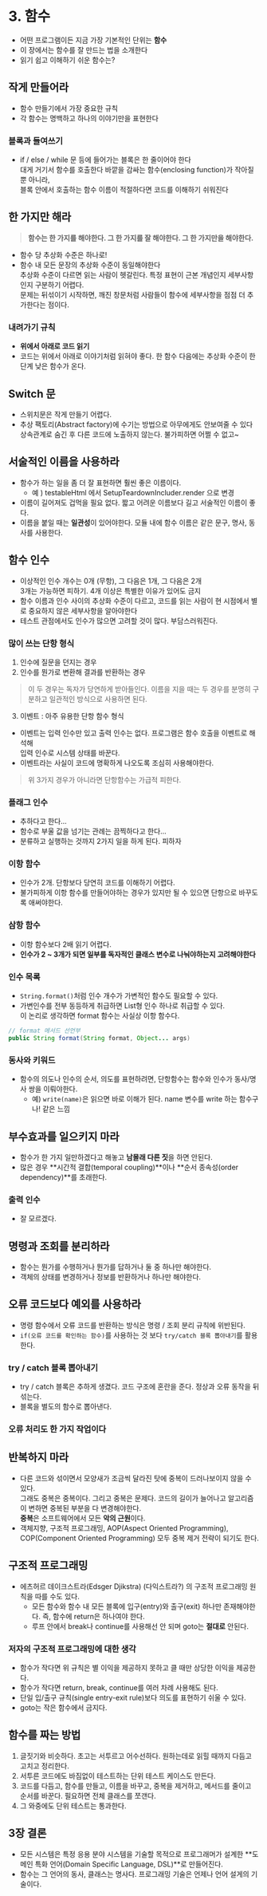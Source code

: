# 3. 함수
- 어떤 프로그램이든 지금 가장 기본적인 단위는 **함수**
- 이 장에서는 함수를 잘 만드는 법을 소개한다
- 읽기 쉽고 이해하기 쉬운 함수는?

## 작게 만들어라
- 함수 만들기에서 가장 중요한 규칙
- 각 함수는 명백하고 하나의 이야기만을 표현한다

### 블록과 들여쓰기
- if / else / while 문 등에 들어가는 블록은 한 줄이어야 한다   
  대게 거기서 함수를 호출한다 바깥을 감싸는 함수(enclosing function)가 작아질 뿐 아니라,   
  블록 안에서 호출하는 함수 이름이 적절하다면 코드를 이해하기 쉬워진다

## 한 가지만 해라
> **함수는 한 가지를 해야한다. 그 한 가지를 잘 해야한다. 그 한 가지만을 해야한다.**
- 함수 당 추상화 수준은 하나로!
- 함수 내 모든 문장의 추상화 수준이 동일해야한다   
  추상화 수준이 다르면 읽는 사람이 헷갈린다. 특정 표현이 근본 개념인지 세부사항인지 구분하기 어렵다.   
  문제는 뒤섞이기 시작하면, 깨진 창문처럼 사람들이 함수에 세부사항을 점점 더 추가한다는 점이다.

### 내려가기 규칙
- **위에서 아래로 코드 읽기**
- 코드는 위에서 아래로 이야기처럼 읽혀야 좋다. 한 함수 다음에는 추상화 수준이 한 단계 낮은 함수가 온다.

## Switch 문
- 스위치문은 작게 만들기 어렵다.
- 추상 팩토리(Abstract factory)에 수기는 방법으로 아무에게도 안보여줄 수 있다   
  상속관계로 숨긴 후 다른 코드에 노출하지 않는다. 불가피하면 어쩔 수 없고~

## 서술적인 이름을 사용하라
- 함수가 하는 일을 좀 더 잘 표현하면 훨씬 좋은 이름이다.
    - 예 ) testableHtml 에서 SetupTeardownIncluder.render 으로 변경
- 이름이 길어져도 겁먹을 필요 없다. 짧고 어려운 이름보다 길고 서술적인 이름이 좋다.
- 이름을 붙일 때는 **일관성**이 있어야한다. 모듈 내에 함수 이름은 같은 문구, 명사, 동사를 사용한다.

## 함수 인수
- 이상적인 인수 개수는 0개 (무항), 그 다음은 1개, 그 다음은 2개   
  3개는 가능하면 피하기. 4개 이상은 특별한 이유가 있어도 금지
- 함수 이름과 인수 사이의 추상화 수준이 다르고, 코드를 읽는 사람이 현 시점에서 별로 중요하지 않은 세부사항을 알아야한다
- 테스트 관점에서도 인수가 많으면 고려할 것이 많다. 부담스러워진다.

### 많이 쓰는 단항 형식
1. 인수에 질문을 던지는 경우
2. 인수를 뭔가로 변환해 결과를 반환하는 경우
> 이 두 경우는 독자가 당연하게 받아들인다. 이름을 지을 때는 두 경우를 분명히 구분하고 일관적인 방식으로 사용하면 된다.

3. 이벤트 : 아주 유용한 단항 함수 형식
  - 이벤트는 입력 인수만 있고 출력 인수는 없다. 프로그램은 함수 호출을 이벤트로 해석해   
    입력 인수로 시스템 상태를 바꾼다.
  - 이벤트라는 사실이 코드에 명확하게 나오도록 조심히 사용해야한다.

> 위 3가지 경우가 아니라면 단항함수는 가급적 피한다.

### 플래그 인수
- 추하다고 한다...
- 함수로 부울 값을 넘기는 관례는 끔찍하다고 한다...
- 분류하고 실행하는 것까지 2가지 일을 하게 된다. 피하자

### 이항 함수
- 인수가 2개. 단항보다 당연히 코드를 이해하기 어렵다.
- 불가피하게 이항 함수를 만들어야하는 경우가 있지만 될 수 있으면 단항으로 바꾸도록 애써야한다.

### 삼항 함수
- 이항 함수보다 2배 읽기 어렵다.
- **인수가 2 ~ 3개가 되면 일부를 독자적인 클래스 변수로 나눠야하는지 고려해야한다**

### 인수 목록
- `String.format()`처럼 인수 개수가 가변적인 함수도 필요할 수 있다.
- 가변인수를 전부 동등하게 취급하면 List형 인수 하나로 취급할 수 있다.   
  이 논리로 생각하면 format 함수는 사실상 이항 함수다.
```java
// format 메서드 선언부
public String format(String format, Object... args)
```
### 동사와 키워드
- 함수의 의도나 인수의 순서, 의도를 표현하려면, 단항함수는 함수와 인수가 동사/명사 쌍을 이뤄야한다.
  - 예) `write(name)`은 읽으면 바로 이해가 된다. name 변수를 write 하는 함수구나! 같은 느낌

## 부수효과를 일으키지 마라
- 함수가 한 가지 일만하겠다고 해놓고 **남몰래 다른 짓**을 하면 안된다.
- 많은 경우 **시간적 결합(temporal coupling)**이나 **순서 종속성(order dependency)**를 초래한다.

### 출력 인수
- 잘 모르겠다.

## 명령과 조회를 분리하라
- 함수는 뭔가를 수행하거나 뭔가를 답하거나 둘 중 하나만 해야한다.
- 객체의 상태를 변경하거나 정보를 반환하거나 하나만 해야한다.

## 오류 코드보다 예외를 사용하라
- 명령 함수에서 오류 코드를 반환하는 방식은 명령 / 조회 분리 규칙에 위반된다.
- `if(오류 코드를 확인하는 함수)`를 사용하는 것 보다 `try/catch 블록 뽑아내기`를 활용한다.

### try / catch 블록 뽑아내기
- try / catch 블록은 추하게 생겼다. 코드 구조에 혼란을 준다. 정상과 오류 동작을 뒤섞는다.
- 블록을 별도의 함수로 뽑아낸다.

### 오류 처리도 **한 가지** 작업이다

## 반복하지 마라
- 다른 코드와 섞이면서 모양새가 조금씩 달라진 탓에 중복이 드러나보이지 않을 수 있다.   
  그래도 중복은 중복이다. 그리고 중복은 문제다. 코드의 길이가 늘어나고 알고리즘이 변하면 중복된 부분을 다 변경해야한다.   
  **중복**은 소프트웨어에서 모든 **악의 근원**이다.
- 객체지향, 구조적 프로그래밍, AOP(Aspect Oriented Programming), COP(Component Oriented Programming) 모두 중복 제거 전략이 되기도 한다.

## 구조적 프로그래밍
- 에츠허르 데이크스트라(Edsger Djikstra) (다익스트라?) 의 구조적 프로그래밍 원칙을 따를 수도 있다.
  - 모든 함수와 함수 내 모든 블록에 입구(entry)와 출구(exit) 하나만 존재해야한다. 즉, 함수에 return은 하나여야 한다.
  - 루프 안에서 break나 continue를 사용해선 안 되며 goto는 **절대로** 안된다.

### 저자의 구조적 프로그래밍에 대한 생각
- 함수가 작다면 위 규칙은 별 이익을 제공하지 못하고 클 때만 상당한 이익을 제공한다.
- 함수가 작다면 return, break, continue를 여러 차례 사용해도 된다.
- 단일 입/출구 규칙(single entry-exit rule)보다 의도를 표현하기 쉬울 수 있다.
- goto는 작은 함수에서 금지다.

## 함수를 짜는 방법
1. 글짓기와 비슷하다. 초고는 서투르고 어수선하다. 원하는데로 읽힐 때까지 다듬고 고치고 정리한다.
2. 서투른 코드에도 바짐없이 테스트하는 단위 테스트 케이스도 만든다.
3. 코드를 다듬고, 함수를 만들고, 이름을 바꾸고, 중복을 제거하고, 메서드를 줄이고 순서를 바꾼다. 필요하면 전체 클래스를 쪼갠다.
4. 그 와중에도 단위 테스트는 통과한다.

## 3장 결론
- 모든 시스템은 특정 응용 분야 시스템을 기술할 목적으로 프로그래머가 설계한 **도메인 특화 언어(Domain Specific Language, DSL)**로 만들어진다.
- 함수는 그 언어의 동사, 클래스는 명사다. 프로그래밍 기술은 언제나 언어 설게의 기술이다.
